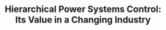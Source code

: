 ---
title: 'Hierarchical Power Systems Control: Its Value in a Changing Industry'
authors:
  - ilic
  - Shell Liu
publishDate: 1996-01-01
---
